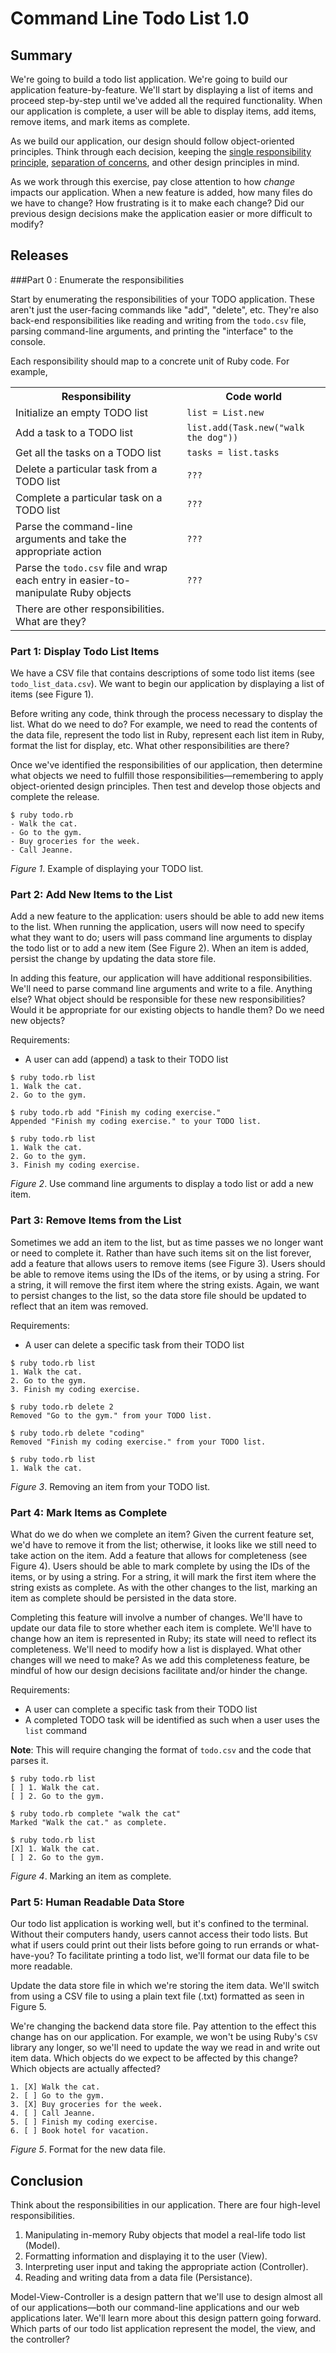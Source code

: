 # Command Line Todo List 1.0

## Summary
We're going to build a todo list application.  We're going to build our application feature-by-feature.  We'll start by displaying a list of items and proceed step-by-step until we've added all the required functionality. When our application is complete, a user will be able to display items, add items, remove items, and mark items as complete.

As we build our application, our design should follow object-oriented principles.  Think through each decision, keeping the [single responsibility principle][wikipedia srp], [separation of concerns][wikipedia soc], and other design principles in mind.

As we work through this exercise, pay close attention to how *change* impacts our application.  When a new feature is added, how many files do we have to change?  How frustrating is it to make each change?  Did our previous design decisions make the application easier or more difficult to modify?


## Releases

###Part 0 : Enumerate the responsibilities

Start by enumerating the responsibilities of your TODO application.  These aren't just the user-facing commands like "add", "delete", etc.  They're also back-end responsibilities like reading and writing from the `todo.csv` file, parsing command-line arguments, and printing the "interface" to the console.

Each responsibility should map to a concrete unit of Ruby code.  For example,

<table class="table table-striped table-bordered">
  <tr>
    <th>Responsibility</th>
    <th>Code world</th>
  </tr>
  <tr>
    <td>Initialize an empty TODO list</td>
    <td>
      <code>list = List.new</code>
    </td>
  </tr>
  <tr>
    <td>Add a task to a TODO list</td>
    <td>
      <code>list.add(Task.new("walk the dog"))</code>
    </td>
  </tr>
  <tr>
    <td>Get all the tasks on a TODO list</td>
    <td>
      <code>tasks = list.tasks</code>
    </td>
  </tr>
  <tr>
    <td>Delete a particular task from a TODO list</td>
    <td><code>???</code></td>
  </tr>
  <tr>
    <td>Complete a particular task on a TODO list</td>
    <td><code>???</code></td>
  </tr>

  <tr>
    <td>Parse the command-line arguments and take the appropriate action</td>
    <td><code>???</code></td>
  </tr>
  <tr>
    <td>Parse the <code>todo.csv</code> file and wrap each entry in easier-to-manipulate Ruby objects</td>
    <td><code>???</code></td>
  </tr>
  <tr>
    <td>There are other responsibilities.  What are they?</td>
    <td></td>
  </tr>
</table>



### Part 1: Display Todo List Items
We have a CSV file that contains descriptions of some todo list items (see `todo_list_data.csv`).  We want to begin our application by displaying a list of items (see Figure 1).

Before writing any code, think through the process necessary to display the list.  What do we need to do?  For example, we need to read the contents of the data file, represent the todo list in Ruby, represent each list item in Ruby, format the list for display, etc.  What other responsibilities are there?

Once we've identified the responsibilities of our application, then determine what objects we need to fulfill those responsibilities—remembering to apply object-oriented design principles.  Then test and develop those objects and complete the release.

```
$ ruby todo.rb
- Walk the cat.
- Go to the gym.
- Buy groceries for the week.
- Call Jeanne.
```
*Figure 1*.  Example of displaying your TODO list.


### Part 2: Add New Items to the List
Add a new feature to the application:  users should be able to add new items to the list.  When running the application, users will now need to specify what they want to do; users will pass command line arguments to  display the todo list or to add a new item (See Figure 2).  When an item is added, persist the change by updating the data store file.  

In adding this feature, our application will have additional responsibilities.  We'll need to parse command line arguments and write to a file.  Anything else?  What object should be responsible for these new responsibilities?  Would it be appropriate for our existing objects to handle them?  Do we need new objects?

Requirements:

- A user can add (append) a task to their TODO list

```
$ ruby todo.rb list
1. Walk the cat.
2. Go to the gym.

$ ruby todo.rb add "Finish my coding exercise."
Appended "Finish my coding exercise." to your TODO list.

$ ruby todo.rb list
1. Walk the cat.
2. Go to the gym.
3. Finish my coding exercise.
```
*Figure 2*.  Use command line arguments to display a todo list or add a new item.


### Part 3: Remove Items from the List
Sometimes we add an item to the list, but as time passes we no longer want or need to complete it.  Rather than have such items sit on the list forever, add a feature that allows users to remove items (see Figure 3).  Users should be able to remove items using the IDs of the items, or by using a string. For a string, it will remove the first item where the string exists. Again, we want to persist changes to the list, so the data store file should be updated to reflect that an item was removed.

Requirements:

- A user can delete a specific task from their TODO list

```
$ ruby todo.rb list
1. Walk the cat.
2. Go to the gym.
3. Finish my coding exercise.

$ ruby todo.rb delete 2
Removed "Go to the gym." from your TODO list.

$ ruby todo.rb delete "coding"
Removed "Finish my coding exercise." from your TODO list.

$ ruby todo.rb list
1. Walk the cat.
```
*Figure 3*.  Removing an item from your TODO list.


### Part 4: Mark Items as Complete
What do we do when we complete an item?  Given the current feature set, we'd have to remove it from the list; otherwise, it looks like we still need to take action on the item.  Add a feature that allows for completeness (see Figure 4).   Users should be able to mark complete by using the IDs of the items, or by using a string. For a string, it will mark the first item where the string exists as complete. As with the other changes to the list, marking an item as complete should be persisted in the data store.

Completing this feature will involve a number of changes.  We'll have to update our data file to store whether each item is complete.  We'll have to change how an item is represented in Ruby; its state will need to reflect its completeness.  We'll need to modify how a list is displayed.  What other changes will we need to make?  As we add this completeness feature, be mindful of how our design decisions facilitate and/or hinder the change.

Requirements:

- A user can complete a specific task from their TODO list
- A completed TODO task will be identified as such when a user uses the `list` command

**Note**: This will require changing the format of `todo.csv` and the code that parses it.

```
$ ruby todo.rb list
[ ] 1. Walk the cat.
[ ] 2. Go to the gym.

$ ruby todo.rb complete "walk the cat"
Marked "Walk the cat." as complete.

$ ruby todo.rb list
[X] 1. Walk the cat.
[ ] 2. Go to the gym.
```
*Figure 4*.  Marking an item as complete.


### Part 5: Human Readable Data Store
Our todo list application is working well, but it's confined to the terminal.  Without their computers handy, users cannot access their todo lists.  But what if users could print out their lists before going to run errands or what-have-you?  To facilitate printing a todo list, we'll format our data file to be more readable.

Update the data store file in which we're storing the item data.  We'll switch from using a CSV file to using a plain text file (.txt) formatted as seen in Figure 5.

We're changing the backend data store file.  Pay attention to the effect this change has on our application.  For example, we won't be using Ruby's `CSV` library any longer, so we'll need to update the way we read in and write out item data.  Which objects do we expect to be affected by this change?  Which objects are actually affected?


```text
1. [X] Walk the cat.
2. [ ] Go to the gym.
3. [X] Buy groceries for the week.
4. [ ] Call Jeanne.
5. [ ] Finish my coding exercise.
6. [ ] Book hotel for vacation.
```
*Figure 5*.  Format for the new data file.


## Conclusion
Think about the responsibilities in our application.  There are four high-level responsibilities.

1. Manipulating in-memory Ruby objects that model a real-life todo list (Model).
2. Formatting information and displaying it to the user (View).
3. Interpreting user input and taking the appropriate action (Controller).
4. Reading and writing data from a data file (Persistance).

Model-View-Controller is a design pattern that we'll use to design almost all of our applications—both our command-line applications and our web applications later.  We'll learn more about this design pattern going forward.  Which parts of our todo list application represent the model, the view, and the controller?



[wikipedia soc]: http://en.wikipedia.org/wiki/Separation_of_concerns
[wikipedia srp]: http://en.wikipedia.org/wiki/Single_responsibility_principle


